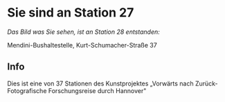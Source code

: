 # Sie sind an Station 27

*Das Bild was Sie sehen, ist an Station 28 entstanden:*

Mendini-Bushaltestelle, Kurt-Schumacher-Straße 37

## Info

Dies ist eine von 37 Stationen des Kunstprojektes „Vorwärts nach Zurück- Fotografische Forschungsreise durch Hannover"
